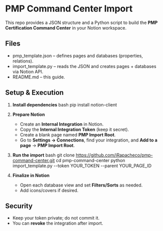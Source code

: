 # PMP Command Center Import

This repo provides a JSON structure and a Python script to build the
**PMP Certification Command Center** in your Notion workspace.

## Files

- pmp_template.json – defines pages and databases (properties, relations).
- import_template.py – reads the JSON and creates pages + databases via Notion API.
- README.md – this guide.

## Setup & Execution

1. **Install dependencies**
   bash
   pip install notion-client

2. **Prepare Notion**
   - Create an **Internal Integration** in Notion.
   - Copy the **Internal Integration Token** (keep it secret).
   - Create a blank page named **PMP Import Root**.
   - Go to **Settings → Connections**, find your integration, and **Add to a page** → **PMP Import Root**.

3. **Run the import**
bash
git clone https://github.com/iRapacheco/pmp-command-center.git
cd pmp-command-center
python import_template.py --token YOUR_TOKEN --parent YOUR_PAGE_ID

4. **Finalize in Notion**
   - Open each database view and set **Filters/Sorts** as needed.
   - Add icons/covers if desired.

## Security

- Keep your token private; do not commit it.
- You can **revoke** the integration after import.